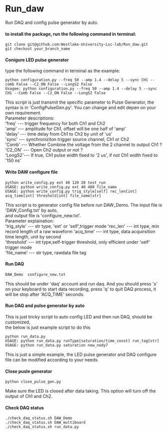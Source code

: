 # Run_daw

Run DAQ and config pulse generator by auto.

#### to install the package, run the following command in terminal:

```
git clone git@github.com:Westlake-University-Lsc-lab/Run_daw.git
git checkout your_branch_name
```

#### Conigure LED pulse generator

type the following command in terminal as the example:

```
python configuration.py --freq 50 --amp 1.4 --delay 5 --sync CH1 --comb False --C2_ON False --LongS2 False
Usagee: python configuration.py --freq 50 --amp 1.4 --delay 5 --sync CH1 --Comb False --C2_ON False --LongS2 False
```
This script is just transmit the specific parameter to Pulse Generator, the syntax is in 'ConfigPulseGen.py'.
You can change and edit depen on your own requirement.  
Parameter descriptions:  
'freq'  --- trigger frequency for both Ch1 and Ch2  
'amp'   --- amplitude for Ch1, offset will be one half of 'amp'  
'delay' --- time delay from Ch1 to Ch2 by unit of 'us'  
'sync'  --- synchroniziton trigger source channel, Ch1 or Ch2   
'Comb'  --- Whether Combine the voltage from the 2 channel to output Ch1 ?  
'C2_ON' --- Open Ch2 output or not ?  
'LongS2'--- If true, Ch1 pulse width fixed to '2 us', if not Ch1 width fixed to '150 ns'  


#### Write DAW configure file

```
python write_config.py ext 40 120 20 test_run
USAGE: python write_config.py ext 40 480 file_name
USAGE: python write_config.py trig_style[self] rec_len[int] acq_time[int] threshold[int] file_name[str]
```
This script is to generator config file before run DAW_Demo. The input file is 'DAW_Config.txt' by auto,  
and output file is 'configure_new.txt'.  
Parameter explaination:  
'trig_style' --- str type, 'ext' or 'self',trigger mode 
'rec_len'    --- int type, min record length of a raw waveform 
'acq_time'   --- int type, data acquirsition time length, unit by second   
'threshold'  --- int type,self-trigger threshold, only efficient under 'self' trigger mode   
'file_name'  --- str type, rawdata file tag   


#### Run DAQ

```
DAW_Demo  configure_new.txt
```
This should be under 'daq' account and run daq.
And you should press 's' on your keyboard to start data recording, press
'q' to quit DAQ process, it will be stop after 'ACQ_TIME' seconds.


#### Run DAQ and pulse generator by auto

This is just tricky script to auto config LED and then run DAQ, should be customized,  
the below is just example script to do this
```
python run_data.py
USAGE: python run_data.py runType[saturation/time_const] run_tag[str]
USAGE: python run_data.py saturation new_nody7
```

This is just a simple example, the LED pulse generator and DAQ configure file
can be modified according to your needs.

#### Close pusle generator

```
python close_pulse_gen.py
```
Make sure the LED is closed after data taking.
This option will turn off the output of Ch1 and Ch2.

#### Check DAQ status
```
./check_daq_status.sh DAW_Demo
./check_daq_status.sh DAW_multiboard
./check_daq_status.sh run_data.py
```
